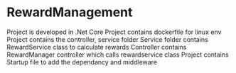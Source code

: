 # RewardManagement
Project is developed in .Net Core
Project contains dockerfile for linux env
Project contains the controller, service folder 
Service folder contains RewardService class to calculate rewards
Controller contains RewardManager controller which calls rewardservice class
Project contains Startup file to add the dependancy and middleware
